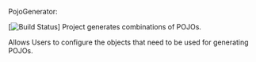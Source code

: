 PojoGenerator: 


[![Build Status](https://travis-ci.org/pavankumarchaitanya/PojoGenerator.svg?branch=master)]
Project generates combinations of POJOs.

Allows Users to configure the objects that need to be used for generating POJOs.
